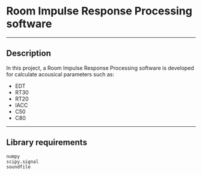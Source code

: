 # Room Impulse Response Processing software
---
## **Description**
In this project, a Room Impulse Response Processing software is developed for calculate acousical parameters such as:

- EDT
- RT30
- RT20
- IACC
- C50
- C80

---
## **Library requirements**
    numpy
    scipy.signal
    soundfile